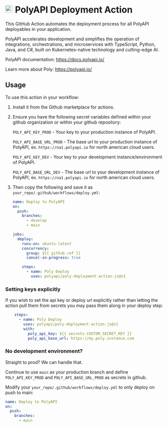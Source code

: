 # <img src="https://polyapi.io/wp-content/uploads/2024/05/poly-block-logo-mark.png" height="24px"/> PolyAPI Deployment Action

This GitHub Action automates the deployment process for all PolyAPI deployables in your application.

PolyAPI accelerates development and simplifies the operation of integrations, orchestrations, and microservices with TypeScript, Python, Java, and C#, built on Kubernetes-native technology and cutting-edge AI.

PolyAPI documentation: https://docs.polyapi.io/

Learn more about Poly: https://polyapi.io/

## Usage

To use this action in your workflow:
1. Install it from the Github marketplace for actions.

2. Ensure you have the following secret variables defined within your github organization or within your github repository:

    `POLY_API_KEY_PROD` - Your key to your production instance of PolyAPI.

    `POLY_API_BASE_URL_PROD` - The base url to your production instance of PolyAPI, ex. `https://na1.polyapi.io` for north american cloud users.

    `POLY_API_KEY_DEV` - Your key to your development instance/environment of PolyAPI.

    `POLY_API_BASE_URL_DEV` - The base url to your development instance of PolyAPI, ex. `https://na1.polyapi.io` for north american cloud users.

3. Then copy the following and save it as `your_repo/.github/workflows/deploy.yml`:

    ```yaml
    name: Deploy to PolyAPI
    on:
      push:
        branches:
          - develop
          - main

    jobs:
      deploy:
        runs-on: ubuntu-latest
        concurrency:
          group: ${{ github.ref }}
          cancel-in-progress: true

        steps:
          - name: Poly Deploy
            uses: polyapi/poly-deployment-action-js@v1
    ```

### Setting keys explicitly

If you wish to set the api key or deploy url explicitly rather than letting the action pull them from secrets you may pass them along in your deploy step:

```yaml
    steps:
      - name: Poly Deploy
        uses: polyapi/poly-deployment-action-js@v1
        with:
          poly_api_key: ${{ secrets.CUSTOM_SECRET_KEY }}
          poly_api_base_url: https://my.poly.instance.com
```

### No development environment?

Straight to prod? We can handle that.

Continue to use `main` as your production branch and define `POLY_API_KEY_PROD` and `POLY_API_BASE_URL_PROD` as secrets in github.

Modify your `your_repo/.github/workflows/deploy.yml` to only deploy on push to main:
```yaml
name: Deploy to PolyAPI
on:
  push:
    branches:
      - main
```